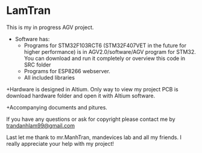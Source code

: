 # LamTran
This is my in progress AGV project.
+ Software has:
  + Programs for STM32F103RCT6 (STM32F407VET in the future for higher performance) is in AGV2.0/software/AGV program for STM32. You can download and run it completely or overview this code in SRC folder
  + Programs for ESP8266 webserver.
  + All included libraries
 
+Hardware is designed in Altium. Only way to view my project PCB is download hardware folder and open it with Altium software.

+Accompanying documents and pitures.
 
 If you have any questions or ask for copyright please contact me by trandanhlam99@gmail.com
 
 Last let me thank to mr.ManhTran, mandevices lab and all my friends. I really appreciate your help with my project!
 

